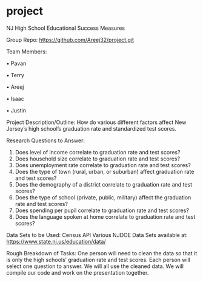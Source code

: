# project
NJ High School Educational Success Measures

Group Repo: https://github.com/Areej32/project.git

Team Members:

•	Pavan

•	Terry

•	Areej

•	Isaac

•	Justin

Project Description/Outline:
How do various different factors affect New Jersey’s high school’s graduation rate and standardized test scores. 

Research Questions to Answer:
1.	Does level of income correlate to graduation rate and test scores?
2.	Does household size correlate to graduation rate and test scores?
3.	Does unemployment rate correlate to graduation rate and test scores?
4.	Does the type of town (rural, urban, or suburban) affect graduation rate and test scores?
5.	Does the demography of a district correlate to graduation rate and test scores? 
6.	Does the type of school (private, public, military) affect the graduation rate and test scores?
7.	Does spending per pupil correlate to graduation rate and test scores?
8.	Does the language spoken at home correlate to graduation rate and test scores?

Data Sets to be Used: 
Census API
Various NJDOE Data Sets available at: https://www.state.nj.us/education/data/

Rough Breakdown of Tasks:
One person will need to clean the data so that it is only the high schools’ graduation rate and test scores.  Each person will select one question to answer. We will all use the cleaned data.
We will compile our code and work on the presentation together. 
